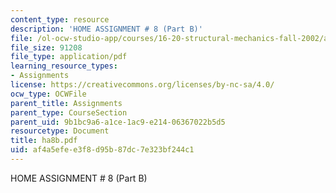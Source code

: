 ```yaml
---
content_type: resource
description: 'HOME ASSIGNMENT # 8 (Part B)'
file: /ol-ocw-studio-app/courses/16-20-structural-mechanics-fall-2002/af4a5efee3f8d95b87dc7e323bf244c1_ha8b.pdf
file_size: 91208
file_type: application/pdf
learning_resource_types:
- Assignments
license: https://creativecommons.org/licenses/by-nc-sa/4.0/
ocw_type: OCWFile
parent_title: Assignments
parent_type: CourseSection
parent_uid: 9b1bc9a6-a1ce-1ac9-e214-06367022b5d5
resourcetype: Document
title: ha8b.pdf
uid: af4a5efe-e3f8-d95b-87dc-7e323bf244c1
---
```

HOME ASSIGNMENT # 8 (Part B)